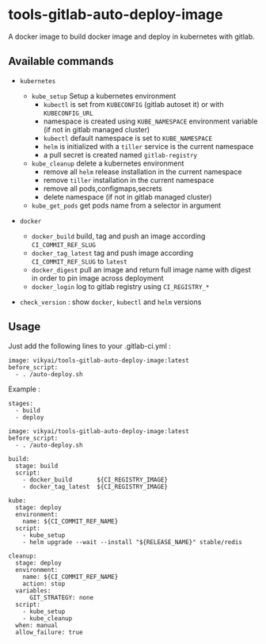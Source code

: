 # tools-gitlab-auto-deploy-image

A docker image to build docker image and deploy in kubernetes with gitlab.

## Available commands

* `kubernetes`
  * `kube_setup`
    Setup a kubernetes environment
    * `kubectl` is set from `KUBECONFIG` (gitlab autoset it) or with `KUBECONFIG_URL`
    * namespace is created using `KUBE_NAMESPACE` environment variable (if not in gitlab managed cluster)
    * `kubectl` default namespace is set to `KUBE_NAMESPACE`
    * `helm` is initialized with a `tiller` service is the current namespace
    * a pull secret is created named `gitlab-registry`
  * `kube_cleanup`
    delete a kubernetes environment
    * remove all `helm` release installation in the current namespace
    * remove `tiller` installation in the current namespace
    * remove all pods,configmaps,secrets
    * delete namespace (if not in gitlab managed cluster)
  * `kube_get_pods`
    get pods name from a selector in argument

* `docker`
  * `docker_build`
    build, tag and push an image according `CI_COMMIT_REF_SLUG`
  * `docker_tag_latest`
    tag and push image according `CI_COMMIT_REF_SLUG` to `latest`
  * `docker_digest`
    pull an image and return full image name with digest in order to pin image across deployment
  * `docker_login`
    log to gitlab registry using `CI_REGISTRY_*`
* `check_version` : show `docker`, `kubectl` and `helm` versions

## Usage

Just add the following lines to your .gitlab-ci.yml :

```
image: vikyai/tools-gitlab-auto-deploy-image:latest
before_script:
  - . /auto-deploy.sh
```

Example :

```
stages:
  - build
  - deploy

image: vikyai/tools-gitlab-auto-deploy-image:latest
before_script:
  - . /auto-deploy.sh

build:
  stage: build
  script:
    - docker_build       ${CI_REGISTRY_IMAGE}
    - docker_tag_latest  ${CI_REGISTRY_IMAGE}

kube:
  stage: deploy
  environment:
    name: ${CI_COMMIT_REF_NAME}
  script:
    - kube_setup
    - helm upgrade --wait --install "${RELEASE_NAME}" stable/redis

cleanup:
  stage: deploy
  environment:
    name: ${CI_COMMIT_REF_NAME}
    action: stop
  variables:
      GIT_STRATEGY: none
  script:
    - kube_setup
    - kube_cleanup
  when: manual
  allow_failure: true
```